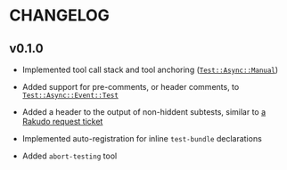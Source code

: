 CHANGELOG
=========



v0.1.0
------

  * Implemented tool call stack and tool anchoring ([`Test::Async::Manual`](https://github.com/vrurg/raku-Test-Async/blob/v0.0.900/docs/md/Test/Async/Manual.md))

  * Added support for pre-comments, or header comments, to [`Test::Async::Event::Test`](https://github.com/vrurg/raku-Test-Async/blob/v0.0.900/docs/md/Test/Async/Event/Test.md)

  * Added a header to the output of non-hiddent subtests, similar to [a Rakudo request ticket](https://github.com/rakudo/rakudo/issues/4266)

  * Implemented auto-registration for inline `test-bundle` declarations

  * Added `abort-testing` tool

